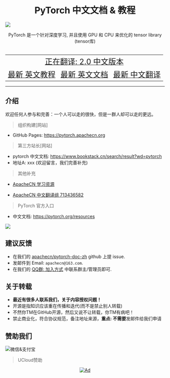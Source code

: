 # <center>PyTorch 中文文档 & 教程</center>

![](docs/img/logo.svg)

<center>PyTorch 是一个针对深度学习, 并且使用 GPU 和 CPU 来优化的 tensor library (tensor库)</center>
<br/>
<table>
  <tr align="center">
    <td colspan="3"><a title="Pytorch 2.0 中文版本" href="https://github.com/apachecn/pytorch-doc-zh/discussions/583" target="_blank"><font size="5">正在翻译: 2.0 中文版本</font></a></td>
  </tr>
  <tr align="center">
    <td colspan="1"><a title="Pytorch 最新 英文教程" href="https://pytorch.org/tutorials/" target="_blank"><font size="5">最新 英文教程</font></a></td>
    <td colspan="1"><a title="Pytorch 最新 英文文档" href="https://pytorch.org/docs/master/" target="_blank"><font size="5">最新 英文文档</font></a></td>
    <td colspan="1"><a title="Pytorch 最新 中文翻译" href="https://pytorch.apachecn.org" target="_blank"><font size="5">最新 中文翻译</font></a></td>
  </tr>
</table>

---

## 介绍

欢迎任何人参与和完善：一个人可以走的很快，但是一群人却可以走的更远。

> 组织构建[网站]

+ GitHub Pages: <https://pytorch.apachecn.org>

> 第三方站长[网站]

+ pytorch 中文文档: <https://www.bookstack.cn/search/result?wd=pytorch>
+ 地址A: xxx (欢迎留言，我们完善补充)

> 其他补充

+ [ApacheCN 学习资源](https://docs.apachecn.org)
* [ApacheCN 中文翻译组 713436582](https://jq.qq.com/?_wv=1027&k=VSNtgpjb)

> PyTorch 官方入口

* 中文文档: <https://pytorch.org/resources>

![](docs/img/resources.jpg)

## 建议反馈

* 在我们的 [apachecn/pytorch-doc-zh](https://github.com/apachecn/pytorch-doc-zh) github 上提 issue.
* 发邮件到 Email: `apachecn@163.com`.
* 在我们的 [QQ群: 加入方式](https://apachecn.org/cooperate/) 中联系群主/管理员即可.

## 关于转载

* **最近有很多人联系我们，关于内容授权问题！**
* 开源是指知识应该重在传播和迭代(而不是禁止别人转载)
* 不然你TM在GitHub开源，然后又说不让转载，你TM有病吧！
* 禁止商业化，符合协议规范，备注地址来源，**重点: 不需要**发邮件给我们申请

## 赞助我们

<img src="https://data.apachecn.org/img/about/donate.jpg" alt="微信&支付宝" />

> UCloud赞助

<div style="display: flex; justify-content: center; align-items: center; width: 100%;">
    <a href="https://passport.compshare.cn/register?referral_code=AFuUGld8bEgDILMmbs2Yna&ytag=GPU_yy_pytorch-doc-zh" target="_blank" rel="noopener noreferrer">
        <img src="https://data.dafeiyang.cn/coo/UCloud/UCloud_1860_160.jpg" 
            alt="Ad" 
            style="max-width: 900px; max-height: 60px; width: auto; height: auto;">
    </a>
</div>
